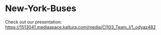 # New-York-Buses

Check out our presentation:
https://1513041.mediaspace.kaltura.com/media/CI103_Team_I/1_odyaz482
